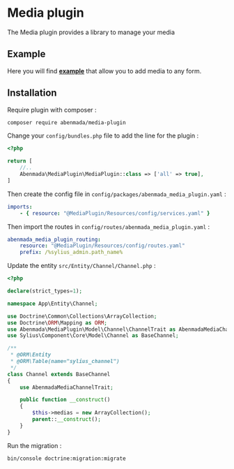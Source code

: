 <h1>Media plugin</h1>

<p>
    The Media plugin provides a library to manage your media
</p>

## Example

Here you will find <strong><a href="https://github.com/ayman-benmada/Sylius-Media-Plugin/blob/main/docs/example.md">example</a></strong> that allow you to add media to any form.

## Installation

Require plugin with composer :

```bash
composer require abenmada/media-plugin
```

Change your `config/bundles.php` file to add the line for the plugin :

```php
<?php

return [
    //..
    Abenmada\MediaPlugin\MediaPlugin::class => ['all' => true],
]
```

Then create the config file in `config/packages/abenmada_media_plugin.yaml` :

```yaml
imports:
    - { resource: "@MediaPlugin/Resources/config/services.yaml" }
```

Then import the routes in `config/routes/abenmada_media_plugin.yaml` :

```yaml
abenmada_media_plugin_routing:
    resource: "@MediaPlugin/Resources/config/routes.yaml"
    prefix: /%sylius_admin.path_name%
```

Update the entity `src/Entity/Channel/Channel.php` :

```php
<?php

declare(strict_types=1);

namespace App\Entity\Channel;

use Doctrine\Common\Collections\ArrayCollection;
use Doctrine\ORM\Mapping as ORM;
use Abenmada\MediaPlugin\Model\Channel\ChannelTrait as AbenmadaMediaChannelTrait;
use Sylius\Component\Core\Model\Channel as BaseChannel;

/**
 * @ORM\Entity
 * @ORM\Table(name="sylius_channel")
 */
class Channel extends BaseChannel
{
    use AbenmadaMediaChannelTrait;

    public function __construct()
    {
        $this->medias = new ArrayCollection();
        parent::__construct();
    }
}
```

Run the migration :
```bash
bin/console doctrine:migration:migrate
```
